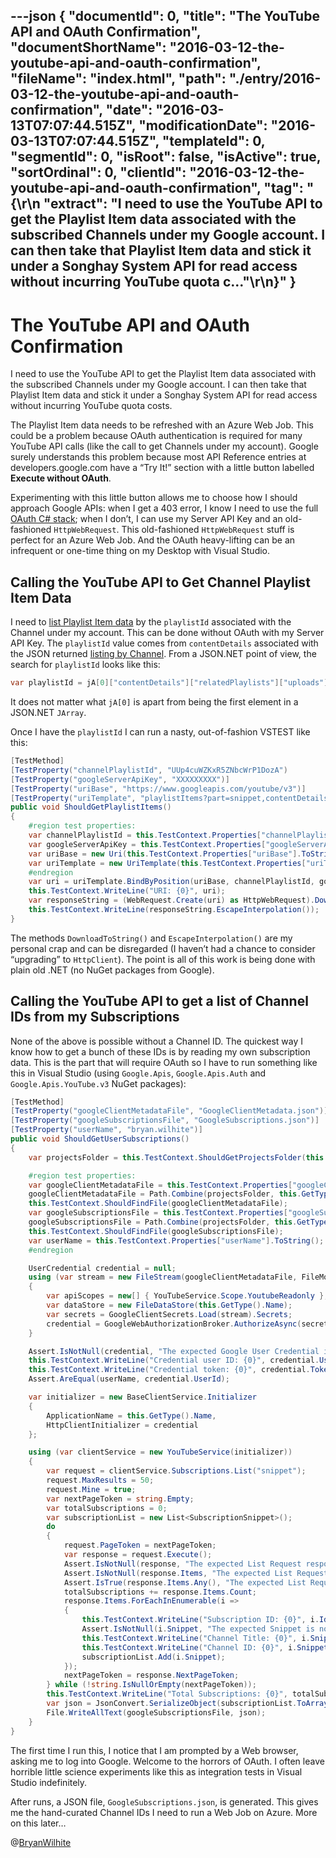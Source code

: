 ---json
{
  "documentId": 0,
  "title": "The YouTube API and OAuth Confirmation",
  "documentShortName": "2016-03-12-the-youtube-api-and-oauth-confirmation",
  "fileName": "index.html",
  "path": "./entry/2016-03-12-the-youtube-api-and-oauth-confirmation",
  "date": "2016-03-13T07:07:44.515Z",
  "modificationDate": "2016-03-13T07:07:44.515Z",
  "templateId": 0,
  "segmentId": 0,
  "isRoot": false,
  "isActive": true,
  "sortOrdinal": 0,
  "clientId": "2016-03-12-the-youtube-api-and-oauth-confirmation",
  "tag": "{\r\n  \"extract\": \"I need to use the YouTube API to get the Playlist Item data associated with the subscribed Channels under my Google account. I can then take that Playlist Item data and stick it under a Songhay System API for read access without incurring YouTube quota c...\"\r\n}"
}
---

# The YouTube API and OAuth Confirmation

I need to use the YouTube API to get the Playlist Item data associated with the subscribed Channels under my Google account. I can then take that Playlist Item data and stick it under a Songhay System API for read access without incurring YouTube quota costs.

The Playlist Item data needs to be refreshed with an Azure Web Job. This could be a problem because OAuth authentication is required for many YouTube API calls (like the call to get Channels under my account). Google surely understands this problem because most API Reference entries at developers.google.com have a “Try It!” section with a little button labelled **Execute without OAuth**.

Experimenting with this little button allows me to choose how I should approach Google APIs: when I get a 403 error, I know I need to use the full [OAuth C# stack](https://www.nuget.org/packages/Google.Apis.Auth/); when I don’t, I can use my Server API Key and an old-fashioned `HttpWebRequest`. This old-fashioned `HttpWebRequest` stuff is perfect for an Azure Web Job. And the OAuth heavy-lifting can be an infrequent or one-time thing on my Desktop with Visual Studio.

## Calling the YouTube API to Get Channel Playlist Item Data

I need to [list Playlist Item data](https://developers.google.com/youtube/v3/docs/playlists/list) by the `playlistId` associated with the Channel under my account. This can be done without OAuth with my Server API Key. The `playlistId` value comes from `contentDetails` associated with the JSON returned [listing by Channel](https://developers.google.com/youtube/v3/docs/channels/list). From a JSON.NET point of view, the search for `playlistId` looks like this:

```c#
var playlistId = jA[0]["contentDetails"]["relatedPlaylists"]["uploads"].Value<string>();
```

It does not matter what `jA[0]` is apart from being the first element in a JSON.NET `JArray`.

Once I have the `playlistId` I can run a nasty, out-of-fashion VSTEST like this:

```c#
[TestMethod]
[TestProperty("channelPlaylistId", "UUp4cuWZKxR5ZNbcWrP1DozA")
[TestProperty("googleServerApiKey", "XXXXXXXXX")]
[TestProperty("uriBase", "https://www.googleapis.com/youtube/v3")]
[TestProperty("uriTemplate", "playlistItems?part=snippet,contentDetails&amp;playlistId={playlistId}&amp;maxResults=10&amp;key={apiKey}")]
public void ShouldGetPlaylistItems()
{
    #region test properties:
    var channelPlaylistId = this.TestContext.Properties["channelPlaylistId"].ToString();
    var googleServerApiKey = this.TestContext.Properties["googleServerApiKey"].ToString();
    var uriBase = new Uri(this.TestContext.Properties["uriBase"].ToString(), UriKind.Absolute);
    var uriTemplate = new UriTemplate(this.TestContext.Properties["uriTemplate"].ToString());
    #endregion
    var uri = uriTemplate.BindByPosition(uriBase, channelPlaylistId, googleServerApiKey);
    this.TestContext.WriteLine("URI: {0}", uri);
    var responseString = (WebRequest.Create(uri) as HttpWebRequest).DownloadToString();
    this.TestContext.WriteLine(responseString.EscapeInterpolation());
}
```

The methods `DownloadToString()` and `EscapeInterpolation()` are my personal crap and can be disregarded (I haven’t had a chance to consider “upgrading” to `HttpClient`). The point is all of this work is being done with plain old .NET (no NuGet packages from Google).

## Calling the YouTube API to get a list of Channel IDs from my Subscriptions

None of the above is possible without a Channel ID. The quickest way I know how to get a bunch of these IDs is by reading my own subscription data. This is the part that will require OAuth so I have to run something like this in Visual Studio (using `Google.Apis`, `Google.Apis.Auth` and `Google.Apis.YouTube.v3` NuGet packages):

```c#
[TestMethod]
[TestProperty("googleClientMetadataFile", "GoogleClientMetadata.json")]
[TestProperty("googleSubscriptionsFile", "GoogleSubscriptions.json")]
[TestProperty("userName", "bryan.wilhite")]
public void ShouldGetUserSubscriptions()
{
    var projectsFolder = this.TestContext.ShouldGetProjectsFolder(this.GetType());

    #region test properties:
    var googleClientMetadataFile = this.TestContext.Properties["googleClientMetadataFile"].ToString();
    googleClientMetadataFile = Path.Combine(projectsFolder, this.GetType().Namespace, googleClientMetadataFile);
    this.TestContext.ShouldFindFile(googleClientMetadataFile);
    var googleSubscriptionsFile = this.TestContext.Properties["googleSubscriptionsFile"].ToString();
    googleSubscriptionsFile = Path.Combine(projectsFolder, this.GetType().Namespace, googleSubscriptionsFile);
    this.TestContext.ShouldFindFile(googleSubscriptionsFile);
    var userName = this.TestContext.Properties["userName"].ToString();
    #endregion

    UserCredential credential = null;
    using (var stream = new FileStream(googleClientMetadataFile, FileMode.Open, FileAccess.Read))
    {
        var apiScopes = new[] { YouTubeService.Scope.YoutubeReadonly };
        var dataStore = new FileDataStore(this.GetType().Name);
        var secrets = GoogleClientSecrets.Load(stream).Secrets;
        credential = GoogleWebAuthorizationBroker.AuthorizeAsync(secrets, apiScopes, userName, CancellationToken.None, dataStore).Result;
    }

    Assert.IsNotNull(credential, "The expected Google User Credential is not here.");
    this.TestContext.WriteLine("Credential user ID: {0}", credential.UserId);
    this.TestContext.WriteLine("Credential token: {0}", credential.Token.AccessToken);
    Assert.AreEqual(userName, credential.UserId);

    var initializer = new BaseClientService.Initializer
    {
        ApplicationName = this.GetType().Name,
        HttpClientInitializer = credential
    };

    using (var clientService = new YouTubeService(initializer))
    {
        var request = clientService.Subscriptions.List("snippet");
        request.MaxResults = 50;
        request.Mine = true;
        var nextPageToken = string.Empty;
        var totalSubscriptions = 0;
        var subscriptionList = new List<SubscriptionSnippet>();
        do
        {
            request.PageToken = nextPageToken;
            var response = request.Execute();
            Assert.IsNotNull(response, "The expected List Request response is not here.");
            Assert.IsNotNull(response.Items, "The expected List Request items are not here.");
            Assert.IsTrue(response.Items.Any(), "The expected List Request items are not here.");
            totalSubscriptions += response.Items.Count;
            response.Items.ForEachInEnumerable(i =>
            {
                this.TestContext.WriteLine("Subscription ID: {0}", i.Id);
                Assert.IsNotNull(i.Snippet, "The expected Snippet is not here.");
                this.TestContext.WriteLine("Channel Title: {0}", i.Snippet.Title);
                this.TestContext.WriteLine("Channel ID: {0}", i.Snippet.ChannelId);
                subscriptionList.Add(i.Snippet);
            });
            nextPageToken = response.NextPageToken;
        } while (!string.IsNullOrEmpty(nextPageToken));
        this.TestContext.WriteLine("Total Subscriptions: {0}", totalSubscriptions);
        var json = JsonConvert.SerializeObject(subscriptionList.ToArray());
        File.WriteAllText(googleSubscriptionsFile, json);
    }
}
```

The first time I run this, I notice that I am prompted by a Web browser, asking me to log into Google. Welcome to the horrors of OAuth. I often leave horrible little science experiments like this as integration tests in Visual Studio indefinitely.

After runs, a JSON file, `GoogleSubscriptions.json`, is generated. This gives me the hand-curated Channel IDs I need to run a Web Job on Azure. More on this later…

@[BryanWilhite](https://twitter.com/BryanWilhite)
